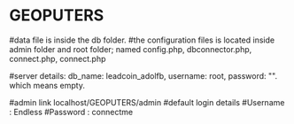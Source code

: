 # GEOPUTERS

#data file is inside the db folder.
#the configuration files is located inside admin folder and root folder; named config.php, dbconnector.php, connect.php, connect.php

#server details: db_name: leadcoin_adolfb, username: root, password: "". which means empty.

#admin link
localhost/GEOPUTERS/admin
#default login details
#Username : Endless
#Password : connectme